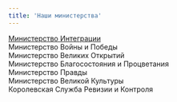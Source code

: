 ```yaml
---
title: 'Наши министерства'
---
```


[ Министерство Интеграции  ](http://lambopedia.ru/svyashennoe-korolevstvo-lambotero/ministerstvo-integracii)  
 Министерство Войны и Победы  
 Министерство Великих Открытий  
 Министерство Благосостояния и Процветания  
 Министерство Правды  
 Министерство Великой Культуры  
 Королевская Cлужба Ревизии и Контроля  
 
